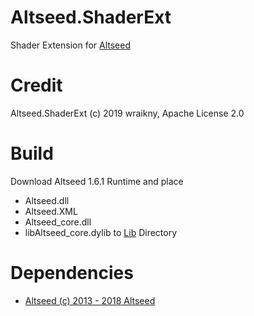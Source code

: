 # Altseed.ShaderExt

Shader Extension for [Altseed](http://altseed.github.io/)

# Credit
Altseed.ShaderExt (c) 2019 wraikny, Apache License 2.0

# Build
Download Altseed 1.6.1 Runtime and place
* Altseed.dll
* Altseed.XML
* Altseed_core.dll
* libAltseed_core.dylib
to [Lib](Lib) Directory

# Dependencies
* [Altseed (c) 2013 - 2018 Altseed](https://github.com/altseed/Altseed/blob/master/LICENSE)